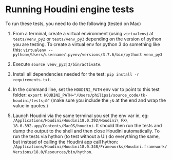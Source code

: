 
# Running Houdini engine tests

To run these tests, you need to do the following (tested on Mac)

1. From a terminal, create a virtual environment (using `virtualenv`) at `tests/venv_py2` or `tests/venv_py3` depending on the version of python you are testing. To create a virtual env for python 3 do something like this: `virtualenv --python=/Users/username/.pyenv/versions/3.7.6/bin/python3 venv_py3`
2. Execute `source venv_py2|3/bin/activate`.
3. Install all dependencies needed for the test: `pip install -r requirements.txt`.

4. In the command line, set the `HOUDINI_PATH` env var to point to this test folder: `export HOUDINI_PATH="/Users/philips1/source_code/tk-houdini/tests;&"` (make sure you include the `;&` at the end and wrap the value in quotes.)
5. Launch Houdini via the same terminal you set the env var in, eg: `/Applications/Houdini/Houdini18.0.392/Houdini\ FX\ 18.0.392.app/Contents/MacOS/houdini`. It should then run the tests and dump the output to the shell and then close Houdini automatically.
  To run the tests via hython (to test without a UI) do everything the same, but instead of calling the Houdini app call hython: `/Applications/Houdini/Houdini18.0.348/Frameworks/Houdini.framework/Versions/18.0/Resources/bin/hython`.
